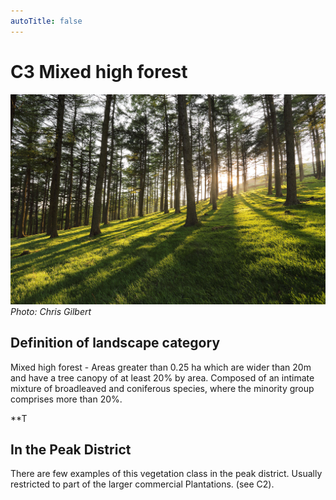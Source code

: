 ```yaml
---
autoTitle: false
---
```


# C3 Mixed high forest

![coniferous](./img/coniferous.jpg)
*Photo: Chris Gilbert*

## Definition of landscape category

Mixed high forest - Areas greater than 0.25 ha which are wider than 20m and have a tree canopy of at least 20% by area. Composed of an intimate mixture of broadleaved and coniferous species, where the minority group comprises more than 20%.


**T

## In the Peak District

There are few examples of this vegetation class in the peak district. Usually restricted to part of the larger commercial Plantations. (see C2).